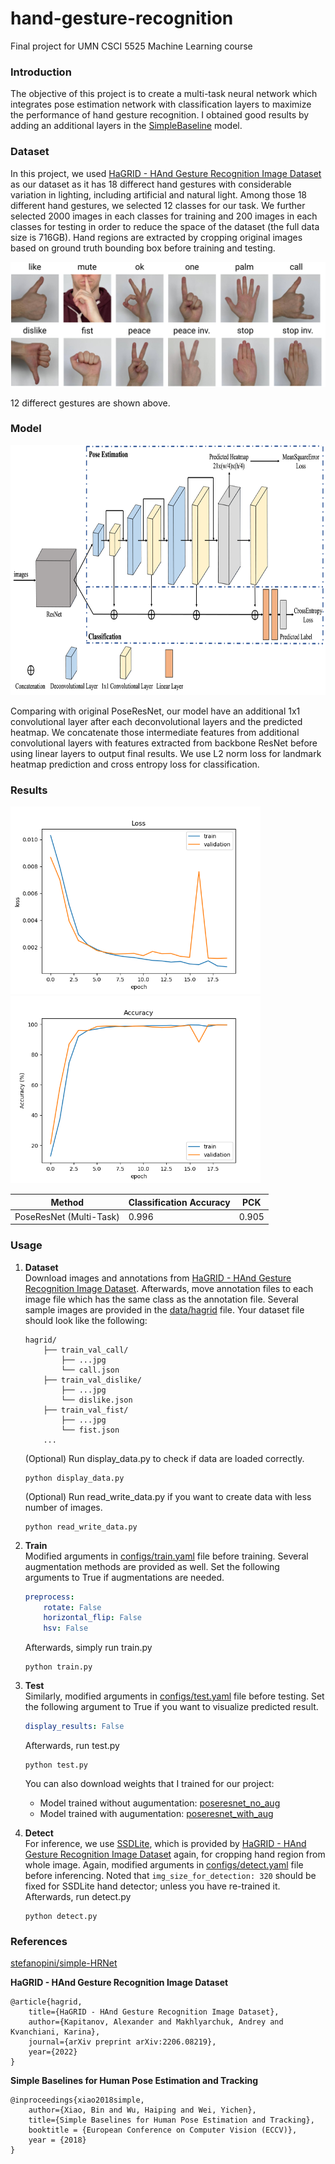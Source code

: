 # hand-gesture-recognition

Final project for UMN CSCI 5525 Machine Learning course

### Introduction
The objective of this project is to create a multi-task neural network which integrates pose estimation network with classification layers to maximize the performance of hand gesture recognition. I obtained good results by adding an additional layers in the [SimpleBaseline](https://arxiv.org/pdf/1804.06208.pdf) model.


### Dataset

In this project, we used [HaGRID - HAnd Gesture Recognition Image Dataset](https://github.com/hukenovs/hagrid) as our dataset as it has 18 differect hand gestures with considerable variation in lighting, including artificial and natural light. Among those 18 different hand gestures, we selected 12 classes for our task. We further selected 2000 images in each classes for training and 200 images in each classes for testing in order to reduce the space of the dataset (the full data size is 716GB). Hand regions are extracted by cropping original images based on ground truth bounding box before training and testing. 

<img src="https://github.com/kunnnnethan/hand-gesture-recognition/blob/main/images/dataset.png" alt="dataset" height="200"/>

12 differect gestures are shown above.


### Model

<img src="https://github.com/kunnnnethan/hand-gesture-recognition/blob/main/images/model.png" alt="model" height="400"/>

Comparing with original PoseResNet, our model have an additional 1x1 convolutional layer after each deconvolutional layers and the predicted heatmap. We concatenate those intermediate features from additional convolutional layers with features extracted from backbone ResNet before using linear layers to output final results. We use L2 norm loss for landmark heatmap prediction and cross entropy loss for classification.

### Results

<img src="https://github.com/kunnnnethan/hand-gesture-recognition/blob/main/images/loss.png" alt="loss" height="300"/><img src="https://github.com/kunnnnethan/hand-gesture-recognition/blob/main/images/acc.png" alt="acc" height="300"/>

| Method | Classification Accuracy | PCK |
| -------- | -------- | -------- |
| PoseResNet (Multi-Task) | 0.996 | 0.905 |


### Usage

1. **Dataset** </br>
Download images and annotations from [HaGRID - HAnd Gesture Recognition Image Dataset](https://github.com/hukenovs/hagrid).
Afterwards, move annotation files to each image file which has the same class as the annotation file. Several sample images are provided in the [data/hagrid](https://github.com/kunnnnethan/hand-gesture-recognition/tree/main/data/hagrid) file.
Your dataset file should look like the following:
    ```
    hagrid/
        ├── train_val_call/
            ├── ...jpg
            └── call.json
        ├── train_val_dislike/
            ├── ...jpg
            └── dislike.json
        ├── train_val_fist/
            ├── ...jpg
            └── fist.json
        ...
    ```
    (Optional) Run display_data.py to check if data are loaded correctly.
    ```
    python display_data.py
    ```
    (Optional) Run read_write_data.py if you want to create data with less number of images.
    ```
    python read_write_data.py
    ```

2. **Train** </br>
Modified arguments in [configs/train.yaml](https://github.com/kunnnnethan/hand-gesture-recognition/blob/main/configs/train.yaml) file before training. Several augmentation methods are provided as well. Set the following arguments to True if augmentations are needed.
    ```yaml
    preprocess:
        rotate: False
        horizontal_flip: False
        hsv: False
    ```
    Afterwards, simply run train.py
    ```
    python train.py
    ```

3. **Test** </br>
Similarly, modified arguments in [configs/test.yaml](https://github.com/kunnnnethan/hand-gesture-recognition/blob/main/configs/test.yaml) file before testing. Set the following argument to True if you want to visualize predicted result.
    ```yaml
    display_results: False
    ```
    Afterwards, run test.py
    ```
    python test.py
    ```
    You can also download weights that I trained for our project:
    * Model trained without augumentation: [poseresnet_no_aug](https://drive.google.com/uc?export=download&id=12d9gwkszSqxbgWln3h7JKnhmUS6kklyn)
    * Model trained with augumentation: [poseresnet_with_aug](https://drive.google.com/uc?export=download&id=1pCVVX0p8T3pgVxixjidb2EjHyLcQzFHV)
    
4. **Detect** </br>
    For inference, we use [SSDLite](https://sc.link/YXg2), which is provided by [HaGRID - HAnd Gesture Recognition Image Dataset](https://github.com/hukenovs/hagrid) again, for cropping hand region from whole image.
    Again, modified arguments in [configs/detect.yaml](https://github.com/kunnnnethan/hand-gesture-recognition/blob/main/configs/detect.yaml) file before inferencing. 
    Noted that ```img_size_for_detection: 320``` should be fixed for SSDLite hand detector; unless you have re-trained it.
    Afterwards, run detect.py
    ```
    python detect.py
    ```

### References

[stefanopini/simple-HRNet](https://github.com/stefanopini/simple-HRNet)

**HaGRID - HAnd Gesture Recognition Image Dataset**
```
@article{hagrid,
    title={HaGRID - HAnd Gesture Recognition Image Dataset},
    author={Kapitanov, Alexander and Makhlyarchuk, Andrey and Kvanchiani, Karina},
    journal={arXiv preprint arXiv:2206.08219},
    year={2022}
}
```

**Simple Baselines for Human Pose Estimation and Tracking**
```
@inproceedings{xiao2018simple,
    author={Xiao, Bin and Wu, Haiping and Wei, Yichen},
    title={Simple Baselines for Human Pose Estimation and Tracking},
    booktitle = {European Conference on Computer Vision (ECCV)},
    year = {2018}
}
```
